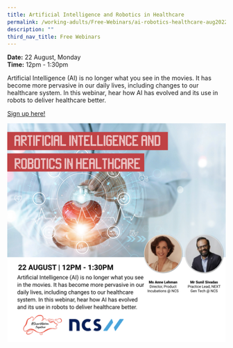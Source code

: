 ```yaml
---
title: Artificial Intelligence and Robotics in Healthcare
permalink: /working-adults/Free-Webinars/ai-robotics-healthcare-aug2022
description: ""
third_nav_title: Free Webinars
---
```

**Date:** 22 August, Monday
<br> **Time:** 12pm - 1:30pm

Artificial Intelligence (AI) is no longer what you see in the movies. It has become more pervasive in our daily lives, including changes to our healthcare system. In this webinar, hear how AI has evolved and its use in robots to deliver healthcare better. 

[Sign up here!](https://go.gov.sg/smarthealthcare-aug22)

![free webinars on artificial intelligence and robotics in healthcare for working adults](/images/Aug%202022/WA_22%20Aug.jpeg)
